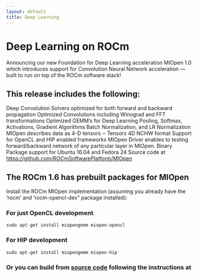 ```yaml
---
layout: default
title: Deep Learning
---
```

# Deep Learning on ROCm 

Announcing our new Foundation for Deep Learning acceleration  MIOpen 1.0 which introduces support for Convolution Neural Network acceleration — built to run on top of the ROCm software stack!

## This release includes the following:

Deep Convolution Solvers  optimized for both forward and backward propagation
Optimized Convolutions including Winograd and FFT transformations
Optimized GEMM’s for Deep Learning
Pooling, Softmax, Activations, Gradient Algorithms Batch Normalization, and LR Normalization
MIOpen describes data as 4-D tensors ‒ Tensors 4D NCHW format
Support for OpenCL and HIP enabled frameworks
MIOpen Driver enables to testing forward/backward network of any particular layer in MIOpen.
Binary Package support for Ubuntu  16.04 and Fedora 24
Source code at https://github.com/ROCmSoftwarePlatform/MIOpen

## The  ROCm 1.6 has prebuilt packages for MIOpen 

Install the ROCm MIOpen implementation (assuming you already have the ‘rocm’  and ‘rocm-opencl-dev” package installed):

### For just OpenCL development  
```shell
sudo apt-get install miopengemm miopen-opencl 
```   
### For HIP development
```shell
sudo apt-get install miopengemm miopen-hip
```     
### Or you can build from [source code](https://github.com/ROCmSoftwarePlatform/MIOpen) following the instructions at 
